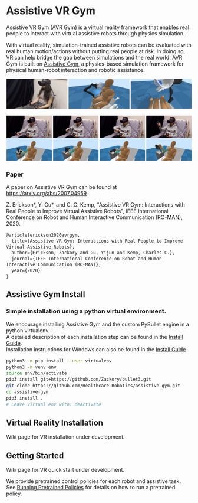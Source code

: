 # Assistive VR Gym

Assistive VR Gym (AVR Gym) is a virtual reality framework that enables real people to interact with virtual assistive robots through physics simulation.

With virtual reality, simulation-trained assistive robots can be evaluated with real human motion/actions without putting real people at risk.
In doing so, VR can help bridge the gap between simulations and the real world.
AVR Gym is built on [Assistive Gym](https://github.com/Healthcare-Robotics/assistive-gym), a physics-based simulation framework for physical human-robot interaction and robotic assistance.

![Assistive VR Gym 1](images/avr_gym_1.jpg "Assistive VR Gym 1")

![Assistive VR Gym 2](images/avr_gym_2.jpg "Assistive VR Gym 2")

### Paper
A paper on Assistive VR Gym can be found at https://arxiv.org/abs/2007.04959

Z. Erickson*, Y. Gu*, and C. C. Kemp, "Assistive VR Gym: Interactions with Real People to Improve Virtual Assistive Robots", IEEE International Conference on Robot and Human Interactive Communication (RO-MAN), 2020.
```
@article{erickson2020avrgym,
  title={Assistive VR Gym: Interactions with Real People to Improve Virtual Assistive Robots},
  author={Erickson, Zackory and Gu, Yijun and Kemp, Charles C.},
  journal={IEEE International Conference on Robot and Human Interactive Communication (RO-MAN)},
  year={2020}
}
```

## Assistive Gym Install
### Simple installation using a python virtual environment.
We encourage installing Assistive Gym and the custom PyBullet engine in a python virtualenv.  
A detailed description of each installation step can be found in the [Install Guide](https://github.com/Healthcare-Robotics/assistive-gym/wiki/1.-Install).  
Installation instructions for Windows can also be found in the [Install Guide](https://github.com/Healthcare-Robotics/assistive-gym/wiki/1.-Install#installing-on-windows)
```bash
python3 -m pip install --user virtualenv
python3 -m venv env
source env/bin/activate
pip3 install git+https://github.com/Zackory/bullet3.git
git clone https://github.com/Healthcare-Robotics/assistive-gym.git
cd assistive-gym
pip3 install .
# Leave virtual env with: deactivate
```

## Virtual Reality Installation
Wiki page for VR installation under development.

## Getting Started
Wiki page for VR quick start under development.

We provide pretrained control policies for each robot and assistive task.  
See [Running Pretrained Policies](https://github.com/Healthcare-Robotics/assistive-gym/wiki/4.-Running-Pretrained-Policies) for details on how to run a pretrained policy.

